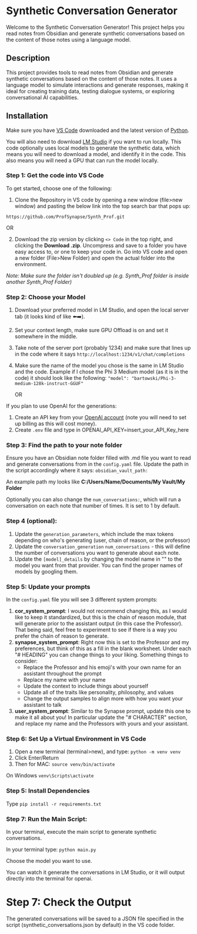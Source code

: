 # Synthetic Conversation Generator
Welcome to the Synthetic Conversation Generator! This project helps you read notes from Obsidian and generate synthetic conversations based on the content of those notes using a language model.

## Description
This project provides tools to read notes from Obsidian and generate synthetic conversations based on the content of those notes. It uses a language model to simulate interactions and generate responses, making it ideal for creating training data, testing dialogue systems, or exploring conversational AI capabilities.

## Installation
Make sure you have [VS Code](https://code.visualstudio.com/download) downloaded and the latest version of [Python](https://www.python.org/downloads/).

You will also need to download [LM Studio](https://lmstudio.ai/) if you want to run locally. This code optionally uses local models to generate the synthetic data, which means you will need to download a model, and identify it in the code. This also means you will need a GPU that can run the model locally.

### Step 1: Get the code into VS Code
To get started, choose one of the following:

1. Clone the Repository in VS code by opening a new window (file>new window) and pasting the below link into the top search bar that pops up:
```
https://github.com/ProfSynapse/Synth_Prof.git
```

OR

2. Download the zip version by clicking `<> Code` in the top right, and clicking the **Download .zip**. Uncompress and save to a folder you have easy access to, or one to keep your code in. Go into VS code and open a new folder (File>New Folder) and open the actual folder into the environment.

*Note: Make sure the folder isn't doubled up (e.g. Synth_Prof folder is inside another Synth_Prof Folder)*

### Step 2: Choose your Model
1. Download your preferred model in LM Studio, and open the local server tab (it looks kind of like ⬅️➡️).
2. Set your context length, make sure GPU Offload is on and set it somewhere in the middle.
3. Take note of the server port (probably 1234) and make sure that lines up in the code where it says `http://localhost:1234/v1/chat/completions`
4. Make sure the name of the model you chose is the same in LM Studio and the code. Example if I chose the Phi 3 Medium model (as it is in the code) it should look like the following:
   `"model": "bartowski/Phi-3-medium-128k-instruct-GGUF"`

   OR

If you plan to use OpenAI for the generations:
1. Create an API key from your [OpenAI account](https://platform.openai.com/api-keys) (note you will need to set up billing as this will cost money).
2. Create `.env` file and type in OPENAI_API_KEY=insert_your_API_Key_here

### Step 3: Find the path to your note folder
Ensure you have an Obsidian note folder filled with .md file you want to read and generate conversations from in the `config.yaml` file. Update the path in the script accordingly where it says:
`obsidian_vault_path:`

An example path my looks like **C:/Users/Name/Documents/My Vault/My Folder**

Optionally you can also change the `num_conversations:`, which will run a conversation on each note that number of times. It is set to 1 by default.

### Step 4 (optional):
1. Update the `generation_parameters`, which include the max tokens depending on who's generating (user, chain of reason, or the professor)
2. Update the `conversation_generation` `num_conversations` - this will define the number of conversations you want to generate about each note.
3. Update the `[model]_details` by changing the model name in "" to the model you want from that provider. You can find the proper names of models by googling them.

### Step 5: Update your prompts
In the `config.yaml` file you will see 3 different system prompts:
1. **cor_system_prompt**: I would not recommend changing this, as I would like to keep it standardized, but this is the chain of reason module, that will generate prior to the assistant output (in this case the Professor). That being said, feel free to experiment to see if there is a way you prefer the chain of reason to generate.
2. **synapse_system_prompt**: Right now this is set to the Professor and my preferences, but think of this as a fill in the blank worksheet. Under each "# HEADING" you can change things to your liking. Something things to consider:
   - Replace the Professor and his emoji's with your own name for an assistant throughout the prompt
   - Replace my name with your name
   - Update the context to include things about yourself
   - Update all of the traits like personality, philosophy, and values
   - Change the output samples to align more with how you want your assistant to talk
3. **user_system_prompt**: Similar to the Synapse prompt, update this one to make it all about you! In particular update the "# CHARACTER" section, and replace my name and the Professors with yours and your assistant.

### Step 6: Set Up a Virtual Environment in VS Code
1. Open a new terminal (terminal>new), and type:
`python -m venv venv`
2. Click Enter/Return
3. Then for MAC:
`source venv/bin/activate`

On Windows
`venv\Scripts\activate`

### Step 5: Install Dependencies
Type
`pip install -r requirements.txt`

### Step 7: Run the Main Script:
In your terminal, execute the main script to generate synthetic conversations.

In your terminal type:
`python main.py`

Choose the model you want to use.

You can watch it generate the conversations in LM Studio, or it will output directly into the terminal for openai.

# Step 7: Check the Output
The generated conversations will be saved to a JSON file specified in the script (synthetic_conversations.json by default) in the VS code folder.
